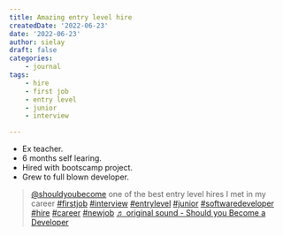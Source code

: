 ```yaml
---
title: Amazing entry level hire
createdDate: '2022-06-23'
date: '2022-06-23'
author: sielay
draft: false
categories:
    - journal
tags:
    - hire
    - first job
    - entry level
    - junior
    - interview

---
```


 * Ex teacher.
 * 6 months self learing.
 * Hired with bootscamp project.
 * Grew to full blown developer.
 
 <blockquote class="tiktok-embed" cite="https://www.tiktok.com/@shouldyoubecome/video/7112395009676217605" data-video-id="7112395009676217605" style="max-width: 605px;min-width: 325px;" > <section> <a target="_blank" title="@shouldyoubecome" href="https://www.tiktok.com/@shouldyoubecome">@shouldyoubecome</a> one of the best entry level hires I met in my career <a title="firstjob" target="_blank" href="https://www.tiktok.com/tag/firstjob">#firstjob</a> <a title="interview" target="_blank" href="https://www.tiktok.com/tag/interview">#interview</a> <a title="entrylevel" target="_blank" href="https://www.tiktok.com/tag/entrylevel">#entrylevel</a> <a title="junior" target="_blank" href="https://www.tiktok.com/tag/junior">#junior</a> <a title="softwaredeveloper" target="_blank" href="https://www.tiktok.com/tag/softwaredeveloper">#softwaredeveloper</a> <a title="hire" target="_blank" href="https://www.tiktok.com/tag/hire">#hire</a> <a title="career" target="_blank" href="https://www.tiktok.com/tag/career">#career</a> <a title="newjob" target="_blank" href="https://www.tiktok.com/tag/newjob">#newjob</a> <a target="_blank" title="♬ original sound - Should you Become a Developer" href="https://www.tiktok.com/music/original-sound-7112395176660077318">♬ original sound - Should you Become a Developer</a> </section> </blockquote> <script async src="https://www.tiktok.com/embed.js"></script>